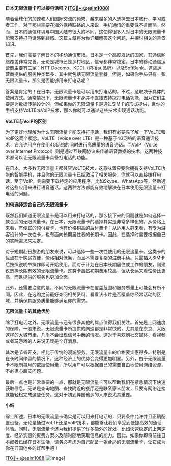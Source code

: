 **日本无限流量卡可以接电话吗？[[TG💪+ @esim1088](https://t.me/s/esim1088)]**

随着全球化的加速和人们国际交流的频繁，越来越多的人选择去日本旅行、学习或者工作。对于那些需要在海外保持联络的人来说，手机通讯的重要性不言而喻。然而，日本的通信环境与中国大陆有很大的不同，这使得很多人对日本的无限流量卡能否支持打电话感到疑惑。这篇文章将为你详细解答这个问题，并探讨相关的背景知识。

首先，我们需要了解日本的移动通信市场。日本是一个高度发达的国家，其通信网络覆盖非常完善，无论是城市还是乡村地区，信号都非常稳定。日本的移动通信运营商主要有三家：NTT Docomo、KDDI（包括au品牌）以及SoftBank。这些运营商提供的服务种类繁多，其中就包括无限流量套餐。但是，如果你手头只有一张无限流量卡，那么是否能够用来打电话呢？

答案是肯定的！在日本，无限流量卡是可以用来打电话的。不过，这取决于具体的使用方式。通常情况下，无限流量卡本身并不直接支持拨打电话功能，因为它们主要是为数据传输设计的。但如果你的无限流量卡是通过SIM卡的形式提供，且你的手机支持VoLTE或VoIP技术，那么你就可以通过这些技术实现通话功能。

**VoLTE与VoIP的区别**

为了更好地理解为什么无限流量卡能支持打电话，我们有必要先了解一下VoLTE和VoIP这两个概念。VoLTE（Voice over LTE）是一种基于4G网络的语音通话技术，它允许用户在使用4G网络的同时进行高质量的语音通话。而VoIP（Voice over Internet Protocol）则是通过互联网协议来传输语音数据的技术。这两种技术都可以让无限流量卡具备打电话的功能。

在日本，大多数无限流量卡都兼容VoLTE技术，这意味着只要你拥有支持VoLTE功能的智能手机，并且你的无限流量卡已经激活了相关服务，你就可以直接拨打电话。至于VoIP，则需要下载特定的应用程序，比如Skype、WhatsApp等，然后通过这些应用来进行语音通话。这两种方法都能有效地解决在日本使用无限流量卡打电话的问题。

**如何选择适合自己的无限流量卡**

既然我们知道无限流量卡是可以用来打电话的，那么接下来的问题就是如何选择一款合适的无限流量卡。在日本，无限流量卡的选择其实是非常多样化的。从价格上来看，有便宜的预付费卡，也有价格稍高的后付费卡；从适用人群来看，有专为游客设计的一次性卡，也有面向长期居住者的长期卡。因此，在选择时需要根据自己的实际需求来决定。

对于短期赴日旅游的朋友来说，可以选择一些一次性使用的无限流量卡。这类卡的优点在于购买方便，价格相对低廉，而且不需要复杂的注册手续。只需插入SIM卡后按照说明书操作即可开始使用。而对于计划在日本长期居住或工作的朋友，则建议选择长期有效的无限流量卡。这类卡虽然初期费用较高，但从长远来看性价比更高，而且提供的服务也更加全面。

此外，还需要注意的是，不同的无限流量卡在覆盖范围和服务质量上可能会有所不同。因此，在选购之前最好查阅相关资料，看看该卡片是否覆盖你经常活动的区域，并确保其服务质量能够满足你的需求。

**无限流量卡的其他优势**

除了打电话之外，无限流量卡还有很多其他的优点值得我们关注。首先是上网速度的保障。一般来说，无限流量卡所提供的网速都是非常快的，尤其是在东京、大阪这样的大城市里，几乎不会出现信号中断的情况。这对于喜欢刷社交媒体、看视频或者玩游戏的人来说无疑是个好消息。

其次是节省开支。相比于传统的漫游服务，无限流量卡的价格要实惠得多。特别是在长时间停留的情况下，这种经济上的优势会变得更加明显。另外，由于无限流量卡不限制每月的数据使用量，所以用户可以根据自己的需要自由地使用网络资源，不必担心超支问题。

最后一点也是非常重要的一点，那就是无限流量卡可以帮助我们在紧急情况下快速获取信息。无论是查询地图、查找附近的餐厅还是联系家人朋友，只要有网络连接就能轻松完成这些任务。这对于初到异国他乡的人来说尤其重要。

**小结**

综上所述，日本的无限流量卡确实是可以用来打电话的，只要条件允许并且正确配置设备。无论是通过VoLTE还是VoIP技术，都能够让我们享受到便捷高效的通话体验。同时，无限流量卡还为我们提供了许多额外的好处，比如快速稳定的上网速度、经济实惠的资费方案以及随时随地获取信息的能力。因此，如果你即将前往日本或者已经在日本生活，请务必考虑为自己配备一张合适的无限流量卡，让它成为你在异国他乡的好帮手吧！

[[TG💪+ @esim1088](https://t.me/s/esim1088) ![Image](https://i.postimg.cc/4NQfJmqS/Snipaste-2025-05-13-00-14-12.png)]